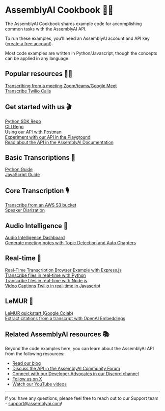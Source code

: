 # AssemblyAI Cookbook 🧑‍🍳
The AssemblyAI Cookbook shares example code for accomplishing common tasks with the AssemblyAI API.

To run these examples, you'll need an AssemblyAI account and API key ([create a free account](https://www.assemblyai.com/dashboard/signup)).

Most code examples are written in Python/Javascript, though the concepts can be applied in any language.

## Popular resources 🎊🔥
[Transcribing from a meeting Zoom/teams/Google Meet](https://www.assemblyai.com/blog/how-to-automatically-transcribe-zoom-calls/)  
[Transcribe Twilio Calls](https://www.assemblyai.com/blog/transcribe-twilio-phone-calls-in-real-time-with-assemblyai/)  


## Get started with us 🎬
[Python SDK Repo](https://github.com/AssemblyAI/assemblyai-python-sdk)  
[CLI Repo](https://github.com/AssemblyAI/assemblyai-cli/)  
[Using our API with Postman](https://www.assemblyai.com/blog/speedy-code-free-speech-to-text-with-assemblyai-and-postman/)  
[Experiment with our API in the Playground](https://www.assemblyai.com/playground)  
[Read about the API in the AssemblyAI Documentation](https://www.assemblyai.com/docs/)  

## Basic Transcriptions 🐣
[Python Guide](core-transcription/assemblyai-and-python-in-5-minutes)  
[JavaScript Guide](https://www.assemblyai.com/blog/getting-started-with-speech-to-text-transcriptions-with-assemblyai-javascript-and-node-js/)  

## Core Transcription 🎙️
[Transcribe from an AWS S3 bucket](core-transcription/transcribe-from-s3-bucket)  
[Speaker Diarization](core-transcription/speaker-diarization)

## Audio Intelligence 🤖
[Audio Intelligence Dashboard](audio-intelligence/audio-intelligence-dashboard)  
[Generate meeting notes with Topic Detection and Auto Chapters](audio-intelligence/meeting-notes)  

## Real-time 💨
[Real-Time Transcription Browser Example with Express.js](real-time/browser-example-expressjs)  
[Transcribe files in real-time with Python](https://github.com/cx-duan/Realtime-API-Example-python)  
[Transcribe files in real-time with Node.js](real-time/file-transcription-nodejs)  
[Video Captions](real-time/captions-demo)
[Twilio in real-time in Javascript](https://github.com/AssemblyAI/transcribe-twilio-calls-in-real-time)  

## LeMUR 🐾
[LeMUR quickstart (Google Colab)](lemur/lemur-quickstart-python.ipynb)  
[Extract citations from a transcript with OpenAI Embeddings](lemur/transcript-citations.ipynb)

## Related AssemblyAI resources 📚
Beyond the code examples here, you can learn about the AssemblyAI API from the following resources:
- [Read our blog](https://www.assemblyai.com/blog)
- [Discuss the API in the AssemblyAI Community Forum](https://assemblyai.discourse.group/)
- [Connect with our Developer Advocates in our Discord channel](https://discord.gg/ZHFkBF4C)
- [Follow us on X](https://www.twitter.com/AssemblyAI)
- [Watch our YouTube videos](https://www.youtube.com/@AssemblyAI/featured)

***
If you have any questions, please feel free to reach out to our Support team - support@assemblyai.com!
